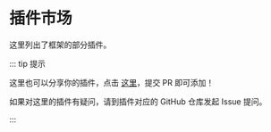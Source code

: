 # 插件市场

这里列出了框架的部分插件。

::: tip 提示

这里也可以分享你的插件，点击 [这里](https://github.com/zhamao-robot/zhamao-framework/edit/main/docs/.vuepress/components/plugin_list.js)，提交 PR 即可添加！

如果对这里的插件有疑问，请到插件对应的 GitHub 仓库发起 Issue 提问。

:::

<plugin-list></plugin-list>
